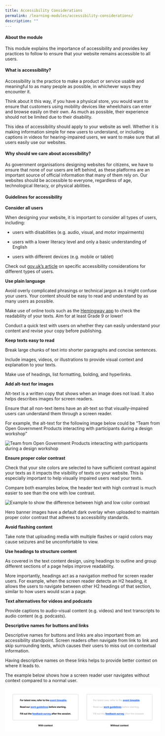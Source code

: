 ```yaml
---
title: Accessibility Considerations
permalink: /learning-modules/accessibility-considerations/
description: ""
---
```


#### About the module #### 
This module explains the importance of accessibility and provides key practices to follow to ensure that your website remains accessible to all users.


#### What is accessibility? ####
Accessibility is the practice to make a product or service usable and meaningful to as many people as possible, in whichever ways they encounter it.

Think about it this way, if you have a physical store, you would want to ensure that customers using mobility devices like wheelchairs can enter and browse easily on their own. As much as possible, their experience should not be limited due to their disability.

This idea of accessibility should apply to your website as well. Whether it is making information simple for new users to understand, or including captions in videos for hearing-impaired users, we want to make sure that all users easily use our websites.

#### Why should we care about accessibility? ####
As government organisations designing websites for citizens, we have to ensure that none of our users are left behind, as these platforms are an important source of official information that many of them rely on. Our websites should be accessible to everyone, regardless of age, technological literacy, or physical abilities.

#### Guidelines for accessibility ####

**Consider all users**

When designing your website, it is important to consider all types of users, including:

*   users with disabilities (e.g. audio, visual, and motor impairments)
    
*   users with a lower literacy level and only a basic understanding of English
    
*   users with different devices (e.g. mobile or tablet)
    

Check out [gov.uk’s article](https://accessibility.blog.gov.uk/2016/09/02/dos-and-donts-on-designing-for-accessibility/) on specific accessibility considerations for different types of users.
    

  

**Use plain language**

Avoid overly complicated phrasings or technical jargon as it might confuse your users. Your content should be easy to read and understand by as many users as possible.
    
Make use of online tools such as the [Hemingway app](https://hemingwayapp.com/) to check the readability of your texts. Aim for at least Grade 9 or lower!
    
Conduct a quick test with users on whether they can easily understand your content and revise your copy before publishing.

**Keep texts easy to read**

Break large chunks of text into shorter paragraphs and concise sentences.
    
Include images, videos, or illustrations to provide visual context and explanation to your texts. 
    
Make use of headings, list formatting, bolding, and hyperlinks.
    

**Add alt-text for images**

Alt-text is a written copy that shows when an image does not load. It also helps describes images for screen readers.
    
Ensure that all non-text items have an alt-text so that visually-impaired users can understand them through a screen reader.
    
For example, the alt-text for the following image below could be “Team from Open Government Products interacting with participants during a design workshop”

![Team from Open Government Products interacting with participants during a design workshop]()

**Ensure proper color contrast**

Check that your site colors are selected to have sufficient contrast against your texts as it impacts the visibility of texts on your website. This is especially important to help visually impaired users read your texts.
    
Compare both examples below, the header text with high contrast is much easier to see than the one with low contrast.

![Example to show the difference between high and low color contrast]()

Hero banner images have a default dark overlay when uploaded to maintain proper color contrast that adheres to accessibility standards.

**Avoid flashing content**

Take note that uploading media with multiple flashes or rapid colors may cause seizures and be uncomfortable to view.

**Use headings to structure content**

As covered in the text content design, using headings to outline and group different sections of a page helps improve readability.
    
More importantly, headings act as a navigation method for screen reader users. For example, when the screen reader detects an H2 heading, it allows the users to navigate between other H2 headings of that section, similar to how users would scan a page.
    
**Text alternatives for videos and podcasts**

Provide captions to audio-visual content (e.g. videos) and text transcripts to audio content (e.g. podcasts).
   
**Descriptive names for buttons and links**

Descriptive names for buttons and links are also important from an accessibility standpoint. Screen readers often navigate from link to link and skip surrounding texts, which causes their users to miss out on contextual information. 
    
Having descriptive names on these links helps to provide better context on where it leads to.
    
The example below shows how a screen reader user navigates without context compared to a normal user.

![Example of how a screen reader navigates through content](/images/Accessibility%20Considerations%203.png)
